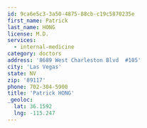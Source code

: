 ```yaml
---
id: 9ca6e5c3-3a50-4875-88cb-c19c5870235e
first_name: Patrick
last_name: HONG
license: M.D.
services:
  - internal-medicine
category: doctors
address: '8689 West Charleston Blvd  #105'
city: 'Las Vegas'
state: NV
zip: '89117'
phone: 702-304-5900
title: 'Patrick HONG'
_geoloc:
  lat: 36.1592
  lng: -115.247
---
```

